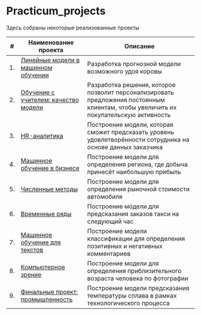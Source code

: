 # Practicum_projects

Здесь собраны некоторые реализованные проекты

| #    | Наименование проекта                | Описание                                                     |
| ---- | ------------------------------------------------------------ | ------------------------------------------------------------ |
| 1.   | [Линейные модели в машинном обучении](https://github.com/aggpost/Practicum_projects/tree/main/LinearModels) | Разработка прогнозной модели возможного удоя коровы |
| 2.   | [Обучение с учителем: качество модели](https://github.com/aggpost/Practicum_projects/tree/main/SupervisedLearning) | Разработка решения, которое позволит персонализировать предложения постоянным клиентам, чтобы увеличить их покупательскую активность |
| 3.   | [HR-аналитика](https://github.com/aggpost/Practicum_projects/tree/main/HR) | Построение модели, которая сможет предсказать уровень удовлетворённости сотрудника на основе данных заказчика |
| 4.   | [Машинное обучение в бизнесе](https://github.com/aggpost/Practicum_projects/tree/main/BusinessML) | Построение модели для определения региона, где добыча принесёт наибольшую прибыль |
| 5.   | [Численные методы](https://github.com/aggpost/Practicum_projects/tree/main/NumMethods) | Построение модели для определения рыночной стоимости автомобиля |
| 6.   | [Временные ряды](https://github.com/aggpost/Practicum_projects/tree/main/TimeSeries) | Построение модели для предсказания заказов такси на следующий час |
| 7.   | [Машинное обучение для текстов](https://github.com/aggpost/Practicum_projects/tree/main/TextsML) | Построение модели классификации для определения позитивных и негативных комментариев |
| 8.   | [Компьютерное зрение](https://github.com/aggpost/Practicum_projects/tree/main/Computer%20Vision) | Построение модели для определения приблизительного возраста человека по фотографии |
| 9.   | [Финальные проект: промышленность](https://github.com/aggpost/Practicum_projects/tree/main/Industry) | Построение модели предсказания температуры сплава в рамках технологического процесса |
